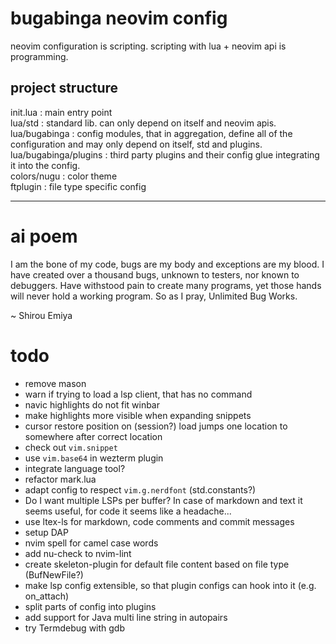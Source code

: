 # bugabinga neovim config

neovim configuration is scripting.
scripting with lua + neovim api is programming.

## project structure

init.lua
: main entry point
\
lua/std
: standard lib. can only depend on itself and neovim apis.
\
lua/bugabinga
: config modules, that in aggregation, define all of the configuration and may
only depend on itself, std and plugins.
\
lua/bugabinga/plugins
: third party plugins and their config glue integrating it into the config.
\
colors/nugu
: color theme
\
ftplugin
: file type specific config

----------

# ai poem

I am the bone of my code, bugs are my body and exceptions are my blood.
I have created over a thousand bugs, unknown to testers, nor known to debuggers.
Have withstood pain to create many programs, yet those hands will never hold a
working program.
So as I pray, Unlimited Bug Works.

~ Shirou Emiya

# todo

* remove mason
* warn if trying to load a lsp client, that has no command
* navic highlights do not fit winbar
* make highlights more visible when expanding snippets
* cursor restore position on (session?) load jumps one location to somewhere
  after correct location
* check out `vim.snippet`
* use `vim.base64` in wezterm plugin
* integrate language tool?
* refactor mark.lua
* adapt config to respect `vim.g.nerdfont` (std.constants?)
* Do I want multiple LSPs per buffer?
  In case of markdown and text it seems useful, for code it seems like a
  headache...
* use ltex-ls for markdown, code comments and commit messages
* setup DAP
* nvim spell for camel case words
* add nu-check to nvim-lint
* create skeleton-plugin for default file content based on file type
  (BufNewFile?)
* make lsp config extensible, so that plugin configs can hook into it (e.g.
  on_attach)
* split parts of config into plugins
* add support for Java multi line string in autopairs
* try Termdebug with gdb
